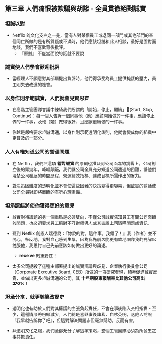 ## 第三章 人們痛恨被欺騙與胡謅 - 全員貫徹絕對誠實

### 坦誠以對

- Netflix 的文化支柱之一是，當有人對某個員工或退同一部門或其他部門的某個同仁所做的是有所質疑或不滿時，他們應該坦誠和此人相談，最好是面對面地談，我們不喜歡背後批評。
  - 『原則』 不能當面說的話就不要說

### 誠實使人們學會歡迎批評

- 當經理人不願意對其部屬提出負評時，他們得承受為員工提供掩護的壓力，員工則失去改進的機會。

### 以身作則示範誠實，人們就會見賢思齊

- 在高階主管團隊會議中練騎我們所謂的「開始，停止，繼續」(Start, Stop, Continue)：每一個人告訴一個同事他（她）應該開始做的一件事，應該停止做的一件事，及他（她）做得很好、且應該繼續做的一件事。

- 你越是嚴格要求坦誠溝通，以身作則示範透明化準則，他就會變成你的組織中更普及的一部分。

### 人人有權知道公司的營運問題

- 在 Netflix，我們把這項 **絕對誠實** 的原則也推及到公司面臨的挑戰上，公司創立後的頭幾年，崎嶇顛簸，我們讓公司全員充分知道公司遭遇的困難，讓他們清楚公司發展的時間歷程、營運績效指標、達成目標所需作出的努力。

- 對決策困難度的透明化並不會使這些困難的決策變得更容易，但誠實的談話使公司全員對即將面臨的有所心理準備。

### 坦承認錯將使你獲得更好的意見

- 誠實對待議題的另一個重點是必須雙向，不僅公司誠實告知員工有關公司面臨的問題，也必須要求員工絕對不可對領導人或其直屬上司隱瞞問題或資訊。

- 聽到 Netflix 創辦人瑞德說：『妳說的對，這件事，我錯了！』我（作者）並不開心，相反地，我對自己感到生氣，因為我先前未能更有效地闡釋我的見解以說服他，我思忖自己先前應該如何做出更好的論述。
  - **receive** 的重要性！

- 太多公司扼殺了這種由部署提出的誠實辯論與歧見，企業執行委員會公司（Corporate Executive Board, CEB）所做的一項研究發現，積極促進誠實反貴，並做出更多坦誠溝通的公司，其 **十年期股東報酬率比其他公司高出 270%** !

### 坦承分享，就更難篡改歷史

- 透明化也有助於人們對其擁護的主張負起責任，不會在事後陷入交相指責 - 至少，這種情形將明顯減少。人們總是喜歡事後諸葛，自吹英明，退他人誇說『我早就告訴你了吧』，但這對解決問題非但毫無幫助，反而有害。

- 拜透明文化之賜，我們全都充分了解這項策略，整個主管團隊必須為所發生之事共擔責任。

